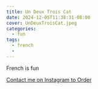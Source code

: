 ```yaml
---
title: Un Deux Trois Cat
date: 2024-12-05T11:38:31-08:00
cover: UnDeuxTroisCat.jpeg
categories:
  - fun
tags:
  - french
  - 
---
```


French is fun

<!--more-->


[Contact me on Instagram to Order](https://www.instagram.com/p/DDNiu58SiYh/?utm_source=ig_web_copy_link&igsh=MzRlODBiNWFlZA==)
